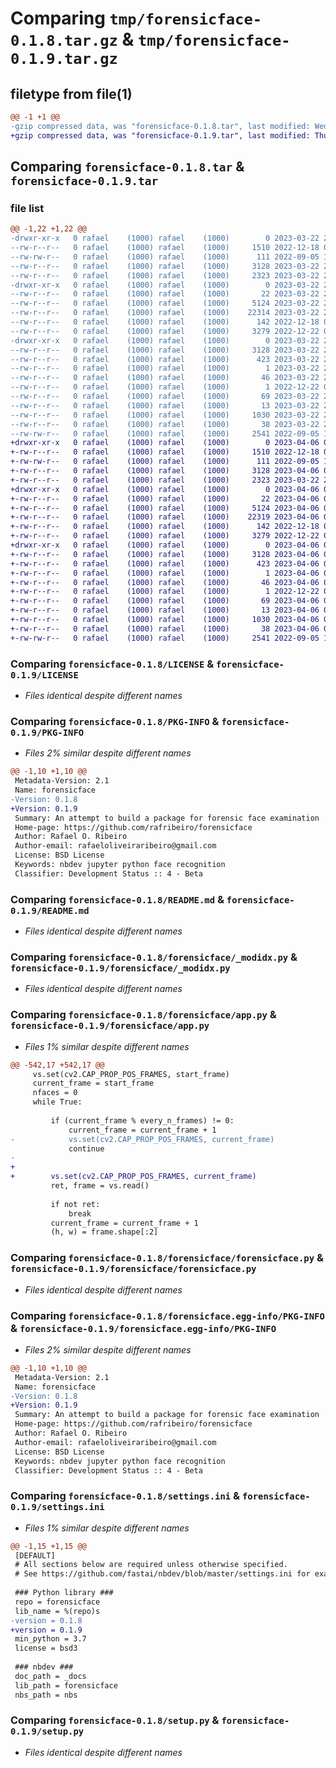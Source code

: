 # Comparing `tmp/forensicface-0.1.8.tar.gz` & `tmp/forensicface-0.1.9.tar.gz`

## filetype from file(1)

```diff
@@ -1 +1 @@
-gzip compressed data, was "forensicface-0.1.8.tar", last modified: Wed Mar 22 20:06:26 2023, max compression
+gzip compressed data, was "forensicface-0.1.9.tar", last modified: Thu Apr  6 00:04:57 2023, max compression
```

## Comparing `forensicface-0.1.8.tar` & `forensicface-0.1.9.tar`

### file list

```diff
@@ -1,22 +1,22 @@
-drwxr-xr-x   0 rafael    (1000) rafael    (1000)        0 2023-03-22 20:06:26.124344 forensicface-0.1.8/
--rw-r--r--   0 rafael    (1000) rafael    (1000)     1510 2022-12-18 01:33:06.000000 forensicface-0.1.8/LICENSE
--rw-rw-r--   0 rafael    (1000) rafael    (1000)      111 2022-09-05 16:31:43.000000 forensicface-0.1.8/MANIFEST.in
--rw-r--r--   0 rafael    (1000) rafael    (1000)     3128 2023-03-22 20:06:26.114344 forensicface-0.1.8/PKG-INFO
--rw-r--r--   0 rafael    (1000) rafael    (1000)     2323 2023-03-22 20:05:28.000000 forensicface-0.1.8/README.md
-drwxr-xr-x   0 rafael    (1000) rafael    (1000)        0 2023-03-22 20:06:26.114344 forensicface-0.1.8/forensicface/
--rw-r--r--   0 rafael    (1000) rafael    (1000)       22 2023-03-22 20:04:08.000000 forensicface-0.1.8/forensicface/__init__.py
--rw-r--r--   0 rafael    (1000) rafael    (1000)     5124 2023-03-22 20:04:12.000000 forensicface-0.1.8/forensicface/_modidx.py
--rw-r--r--   0 rafael    (1000) rafael    (1000)    22314 2023-03-22 20:04:08.000000 forensicface-0.1.8/forensicface/app.py
--rw-r--r--   0 rafael    (1000) rafael    (1000)      142 2022-12-18 01:33:47.000000 forensicface-0.1.8/forensicface/core.py
--rw-r--r--   0 rafael    (1000) rafael    (1000)     3279 2022-12-22 03:19:11.000000 forensicface-0.1.8/forensicface/forensicface.py
-drwxr-xr-x   0 rafael    (1000) rafael    (1000)        0 2023-03-22 20:06:26.114344 forensicface-0.1.8/forensicface.egg-info/
--rw-r--r--   0 rafael    (1000) rafael    (1000)     3128 2023-03-22 20:06:26.000000 forensicface-0.1.8/forensicface.egg-info/PKG-INFO
--rw-r--r--   0 rafael    (1000) rafael    (1000)      423 2023-03-22 20:06:26.000000 forensicface-0.1.8/forensicface.egg-info/SOURCES.txt
--rw-r--r--   0 rafael    (1000) rafael    (1000)        1 2023-03-22 20:06:26.000000 forensicface-0.1.8/forensicface.egg-info/dependency_links.txt
--rw-r--r--   0 rafael    (1000) rafael    (1000)       46 2023-03-22 20:06:26.000000 forensicface-0.1.8/forensicface.egg-info/entry_points.txt
--rw-r--r--   0 rafael    (1000) rafael    (1000)        1 2022-12-22 03:15:43.000000 forensicface-0.1.8/forensicface.egg-info/not-zip-safe
--rw-r--r--   0 rafael    (1000) rafael    (1000)       69 2023-03-22 20:06:26.000000 forensicface-0.1.8/forensicface.egg-info/requires.txt
--rw-r--r--   0 rafael    (1000) rafael    (1000)       13 2023-03-22 20:06:26.000000 forensicface-0.1.8/forensicface.egg-info/top_level.txt
--rw-r--r--   0 rafael    (1000) rafael    (1000)     1030 2023-03-22 20:02:47.000000 forensicface-0.1.8/settings.ini
--rw-r--r--   0 rafael    (1000) rafael    (1000)       38 2023-03-22 20:06:26.124344 forensicface-0.1.8/setup.cfg
--rw-rw-r--   0 rafael    (1000) rafael    (1000)     2541 2022-09-05 16:31:43.000000 forensicface-0.1.8/setup.py
+drwxr-xr-x   0 rafael    (1000) rafael    (1000)        0 2023-04-06 00:04:57.460522 forensicface-0.1.9/
+-rw-r--r--   0 rafael    (1000) rafael    (1000)     1510 2022-12-18 01:33:06.000000 forensicface-0.1.9/LICENSE
+-rw-rw-r--   0 rafael    (1000) rafael    (1000)      111 2022-09-05 16:31:43.000000 forensicface-0.1.9/MANIFEST.in
+-rw-r--r--   0 rafael    (1000) rafael    (1000)     3128 2023-04-06 00:04:57.460522 forensicface-0.1.9/PKG-INFO
+-rw-r--r--   0 rafael    (1000) rafael    (1000)     2323 2023-03-22 20:05:28.000000 forensicface-0.1.9/README.md
+drwxr-xr-x   0 rafael    (1000) rafael    (1000)        0 2023-04-06 00:04:57.460522 forensicface-0.1.9/forensicface/
+-rw-r--r--   0 rafael    (1000) rafael    (1000)       22 2023-04-06 00:03:37.000000 forensicface-0.1.9/forensicface/__init__.py
+-rw-r--r--   0 rafael    (1000) rafael    (1000)     5124 2023-04-06 00:03:44.000000 forensicface-0.1.9/forensicface/_modidx.py
+-rw-r--r--   0 rafael    (1000) rafael    (1000)    22319 2023-04-06 00:03:37.000000 forensicface-0.1.9/forensicface/app.py
+-rw-r--r--   0 rafael    (1000) rafael    (1000)      142 2022-12-18 01:33:47.000000 forensicface-0.1.9/forensicface/core.py
+-rw-r--r--   0 rafael    (1000) rafael    (1000)     3279 2022-12-22 03:19:11.000000 forensicface-0.1.9/forensicface/forensicface.py
+drwxr-xr-x   0 rafael    (1000) rafael    (1000)        0 2023-04-06 00:04:57.460522 forensicface-0.1.9/forensicface.egg-info/
+-rw-r--r--   0 rafael    (1000) rafael    (1000)     3128 2023-04-06 00:04:57.000000 forensicface-0.1.9/forensicface.egg-info/PKG-INFO
+-rw-r--r--   0 rafael    (1000) rafael    (1000)      423 2023-04-06 00:04:57.000000 forensicface-0.1.9/forensicface.egg-info/SOURCES.txt
+-rw-r--r--   0 rafael    (1000) rafael    (1000)        1 2023-04-06 00:04:57.000000 forensicface-0.1.9/forensicface.egg-info/dependency_links.txt
+-rw-r--r--   0 rafael    (1000) rafael    (1000)       46 2023-04-06 00:04:57.000000 forensicface-0.1.9/forensicface.egg-info/entry_points.txt
+-rw-r--r--   0 rafael    (1000) rafael    (1000)        1 2022-12-22 03:15:43.000000 forensicface-0.1.9/forensicface.egg-info/not-zip-safe
+-rw-r--r--   0 rafael    (1000) rafael    (1000)       69 2023-04-06 00:04:57.000000 forensicface-0.1.9/forensicface.egg-info/requires.txt
+-rw-r--r--   0 rafael    (1000) rafael    (1000)       13 2023-04-06 00:04:57.000000 forensicface-0.1.9/forensicface.egg-info/top_level.txt
+-rw-r--r--   0 rafael    (1000) rafael    (1000)     1030 2023-04-06 00:02:48.000000 forensicface-0.1.9/settings.ini
+-rw-r--r--   0 rafael    (1000) rafael    (1000)       38 2023-04-06 00:04:57.460522 forensicface-0.1.9/setup.cfg
+-rw-rw-r--   0 rafael    (1000) rafael    (1000)     2541 2022-09-05 16:31:43.000000 forensicface-0.1.9/setup.py
```

### Comparing `forensicface-0.1.8/LICENSE` & `forensicface-0.1.9/LICENSE`

 * *Files identical despite different names*

### Comparing `forensicface-0.1.8/PKG-INFO` & `forensicface-0.1.9/PKG-INFO`

 * *Files 2% similar despite different names*

```diff
@@ -1,10 +1,10 @@
 Metadata-Version: 2.1
 Name: forensicface
-Version: 0.1.8
+Version: 0.1.9
 Summary: An attempt to build a package for forensic face examination
 Home-page: https://github.com/rafribeiro/forensicface
 Author: Rafael O. Ribeiro
 Author-email: rafaeloliveiraribeiro@gmail.com
 License: BSD License
 Keywords: nbdev jupyter python face recognition
 Classifier: Development Status :: 4 - Beta
```

### Comparing `forensicface-0.1.8/README.md` & `forensicface-0.1.9/README.md`

 * *Files identical despite different names*

### Comparing `forensicface-0.1.8/forensicface/_modidx.py` & `forensicface-0.1.9/forensicface/_modidx.py`

 * *Files identical despite different names*

### Comparing `forensicface-0.1.8/forensicface/app.py` & `forensicface-0.1.9/forensicface/app.py`

 * *Files 1% similar despite different names*

```diff
@@ -542,17 +542,17 @@
     vs.set(cv2.CAP_PROP_POS_FRAMES, start_frame)
     current_frame = start_frame
     nfaces = 0
     while True:
 
         if (current_frame % every_n_frames) != 0:
             current_frame = current_frame + 1
-            vs.set(cv2.CAP_PROP_POS_FRAMES, current_frame)
             continue
-
+        
+        vs.set(cv2.CAP_PROP_POS_FRAMES, current_frame) 
         ret, frame = vs.read()
 
         if not ret:
             break
         current_frame = current_frame + 1
         (h, w) = frame.shape[:2]
```

### Comparing `forensicface-0.1.8/forensicface/forensicface.py` & `forensicface-0.1.9/forensicface/forensicface.py`

 * *Files identical despite different names*

### Comparing `forensicface-0.1.8/forensicface.egg-info/PKG-INFO` & `forensicface-0.1.9/forensicface.egg-info/PKG-INFO`

 * *Files 2% similar despite different names*

```diff
@@ -1,10 +1,10 @@
 Metadata-Version: 2.1
 Name: forensicface
-Version: 0.1.8
+Version: 0.1.9
 Summary: An attempt to build a package for forensic face examination
 Home-page: https://github.com/rafribeiro/forensicface
 Author: Rafael O. Ribeiro
 Author-email: rafaeloliveiraribeiro@gmail.com
 License: BSD License
 Keywords: nbdev jupyter python face recognition
 Classifier: Development Status :: 4 - Beta
```

### Comparing `forensicface-0.1.8/settings.ini` & `forensicface-0.1.9/settings.ini`

 * *Files 1% similar despite different names*

```diff
@@ -1,15 +1,15 @@
 [DEFAULT]
 # All sections below are required unless otherwise specified.
 # See https://github.com/fastai/nbdev/blob/master/settings.ini for examples.
 
 ### Python library ###
 repo = forensicface
 lib_name = %(repo)s
-version = 0.1.8
+version = 0.1.9
 min_python = 3.7
 license = bsd3
 
 ### nbdev ###
 doc_path = _docs
 lib_path = forensicface
 nbs_path = nbs
```

### Comparing `forensicface-0.1.8/setup.py` & `forensicface-0.1.9/setup.py`

 * *Files identical despite different names*

